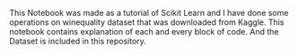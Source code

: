 This Notebook was made as a tutorial of Scikit Learn and I have done some operations on winequality dataset that was downloaded from Kaggle.
This notebook contains explanation of each and every block of code.
And the Dataset is included in this repository.
